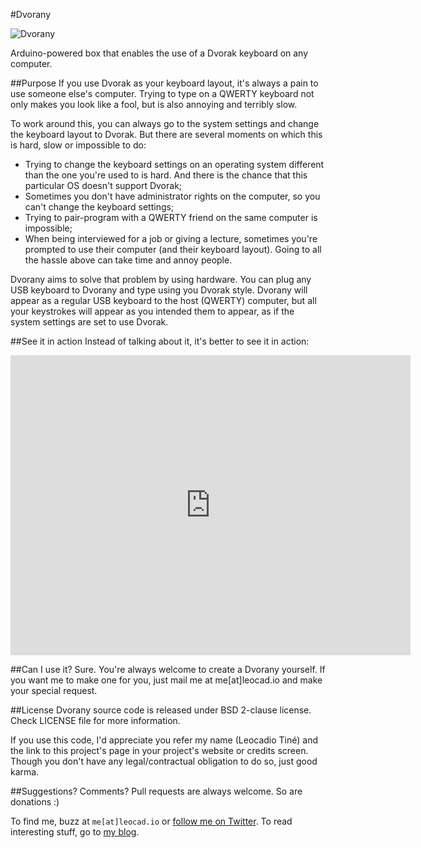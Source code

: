 #Dvorany

![Dvorany](https://dl.dropboxusercontent.com/u/5135185/blog/Dvorany.JPG)

Arduino-powered box that enables the use of a Dvorak keyboard on any computer.

##Purpose
If you use Dvorak as your keyboard layout, it's always a pain to use someone else's computer. Trying to type on a QWERTY keyboard not only makes you look like a fool, but is also annoying and terribly slow.

To work around this, you can always go to the system settings and change the keyboard layout to Dvorak. But there are several moments on which this is hard, slow or impossible to do:

* Trying to change the keyboard settings on an operating system different than the one you're used to is hard. And there is the chance that this particular OS doesn't support Dvorak;
* Sometimes you don't have administrator rights on the computer, so you can't change the keyboard settings;
* Trying to pair-program with a QWERTY friend on the same computer is impossible;
* When being interviewed for a job or giving a lecture, sometimes you're prompted to use their computer (and their keyboard layout). Going to all the hassle above can take time and annoy people.

Dvorany aims to solve that problem by using hardware. You can plug any USB keyboard to Dvorany and type using you Dvorak style. Dvorany will appear as a regular USB keyboard to the host (QWERTY) computer, but all your keystrokes will appear as you intended them to appear, as if the system settings are set to use Dvorak.

##See it in action
Instead of talking about it, it's better to see it in action:

<iframe width="640" height="480" src="http://www.youtube.com/embed/hPwisj-K4pg" frameborder="0" allowfullscreen></iframe>

##Can I use it?
Sure. You're always welcome to create a Dvorany yourself. If you want me to make one for you, just mail me at me[at]leocad.io and make your special request.

##License
Dvorany source code is released under BSD 2-clause license. Check LICENSE file for more information.

If you use this code, I'd appreciate you refer my name (Leocadio Tiné) and the link to this project's page in your project's website or credits screen. Though you don't have any legal/contractual obligation to do so, just good karma.

##Suggestions? Comments?
Pull requests are always welcome. So are donations :)

To find me, buzz at `me[at]leocad.io` or [follow me on Twitter](http://www.twitter.com/leocadiotine). To read interesting stuff, go to [my blog](http://blog.leocad.io).
